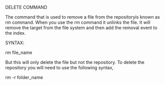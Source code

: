 DELETE COMMAND

The command that is used to remove a file from the repositoryis known as rm command.
When you use the rm command it unlinks the file. It will remove the target from the file system and then add the removal event to the index.

SYNTAX:

rm file_name 

But this will only delete the file but not the repository. To delete the repository you will need to use the following syntax,

rm -r folder_name